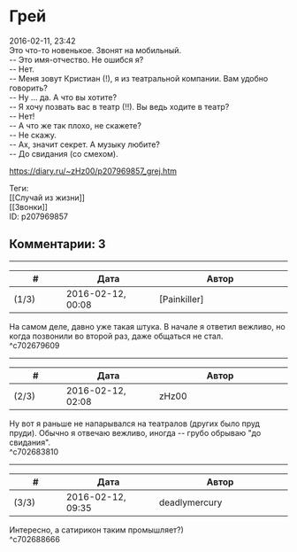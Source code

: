 Грей
====

  
2016-02-11, 23:42  
 Это что-то новенькое. Звонят на мобильный.   
 -- Это имя-отчество. Не ошибся я?   
 -- Нет.   
 -- Меня зовут Кристиан (!), я из театральной компании. Вам удобно говорить?   
 -- Ну ... да. А что вы хотите?   
 -- Я хочу позвать вас в театр (!!). Вы ведь ходите в театр?   
 -- Нет!   
 -- А что же так плохо, не скажете?   
 -- Не скажу.   
 -- Ах, значит секрет. А музыку любите?   
 -- До свидания (со смехом).   
  
<https://diary.ru/~zHz00/p207969857_grej.htm>  
  
Теги:  
[[Случай из жизни]]  
[[Звонки]]  
ID: p207969857  


Комментарии: 3
--------------

  


---



|         #         |              Дата              |                     Автор                     |           ID           |
| --- | --- | --- | --- |
| (1/3) | 2016-02-12, 00:08 | [Painkiller] | c702679609 |

  
 На самом деле, давно уже такая штука. В начале я ответил вежливо, но когда позвонили во второй раз, даже общаться не стал.   
 ^c702679609

---



|         #         |              Дата              |                     Автор                     |           ID           |
| --- | --- | --- | --- |
| (2/3) | 2016-02-12, 02:08 | zHz00 | c702683810 |

  
 Ну вот я раньше не напарывался на театралов (других было пруд пруди). Обычно я отвечаю вежливо, иногда -- грубо обрываю "до свидания".   
 ^c702683810

---



|         #         |              Дата              |                     Автор                     |           ID           |
| --- | --- | --- | --- |
| (3/3) | 2016-02-12, 09:35 | deadlymercury | c702688666 |

  
 Интересно, а сатирикон таким промышляет?)   
 ^c702688666